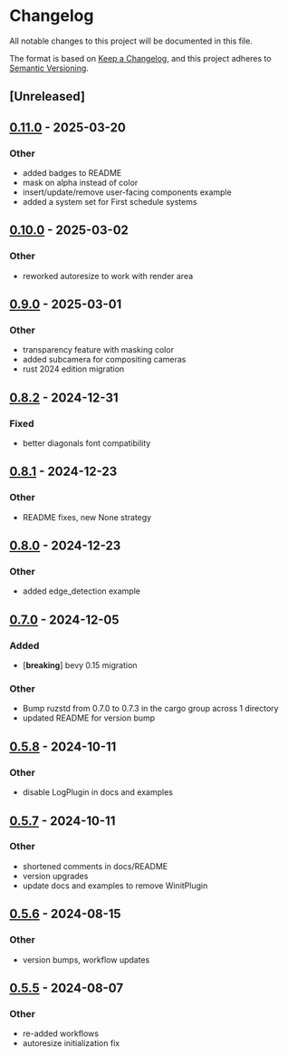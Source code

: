 # Changelog
All notable changes to this project will be documented in this file.

The format is based on [Keep a Changelog](https://keepachangelog.com/en/1.0.0/),
and this project adheres to [Semantic Versioning](https://semver.org/spec/v2.0.0.html).

## [Unreleased]

## [0.11.0](https://github.com/cxreiff/bevy_ratatui_camera/compare/v0.10.0...v0.11.0) - 2025-03-20

### Other

- added badges to README
- mask on alpha instead of color
- insert/update/remove user-facing components example
- added a system set for First schedule systems

## [0.10.0](https://github.com/cxreiff/bevy_ratatui_camera/compare/v0.9.0...v0.10.0) - 2025-03-02

### Other

- reworked autoresize to work with render area

## [0.9.0](https://github.com/cxreiff/bevy_ratatui_camera/compare/v0.8.2...v0.9.0) - 2025-03-01

### Other

- transparency feature with masking color
- added subcamera for compositing cameras
- rust 2024 edition migration

## [0.8.2](https://github.com/cxreiff/bevy_ratatui_camera/compare/v0.8.1...v0.8.2) - 2024-12-31

### Fixed

- better diagonals font compatibility

## [0.8.1](https://github.com/cxreiff/bevy_ratatui_camera/compare/v0.8.0...v0.8.1) - 2024-12-23

### Other

- README fixes, new None strategy

## [0.8.0](https://github.com/cxreiff/bevy_ratatui_camera/compare/v0.7.0...v0.8.0) - 2024-12-23

### Other

- added edge_detection example

## [0.7.0](https://github.com/cxreiff/bevy_ratatui_camera/compare/v0.6.0...v0.7.0) - 2024-12-05

### Added

- [**breaking**] bevy 0.15 migration

### Other

- Bump ruzstd from 0.7.0 to 0.7.3 in the cargo group across 1 directory
- updated README for version bump

## [0.5.8](https://github.com/cxreiff/bevy_ratatui_camera/compare/v0.5.7...v0.5.8) - 2024-10-11

### Other

- disable LogPlugin in docs and examples

## [0.5.7](https://github.com/cxreiff/bevy_ratatui_camera/compare/v0.5.6...v0.5.7) - 2024-10-11

### Other

- shortened comments in docs/README
- version upgrades
- update docs and examples to remove WinitPlugin

## [0.5.6](https://github.com/cxreiff/bevy_ratatui_camera/compare/v0.5.5...v0.5.6) - 2024-08-15

### Other
- version bumps, workflow updates

## [0.5.5](https://github.com/cxreiff/bevy_ratatui_camera/compare/v0.5.4...v0.5.5) - 2024-08-07

### Other
- re-added workflows
- autoresize initialization fix
